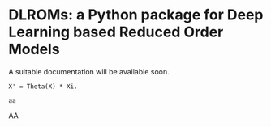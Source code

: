 # DLROMs: a Python package for Deep Learning based Reduced Order Models

A suitable documentation will be available soon.

    X' = Theta(X) * Xi.

    aa
AA
